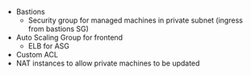 * Bastions
	* Security group for managed machines in private subnet (ingress from bastions SG)
* Auto Scaling Group for frontend
	* ELB for ASG
* Custom ACL
* NAT instances to allow private machines to be updated